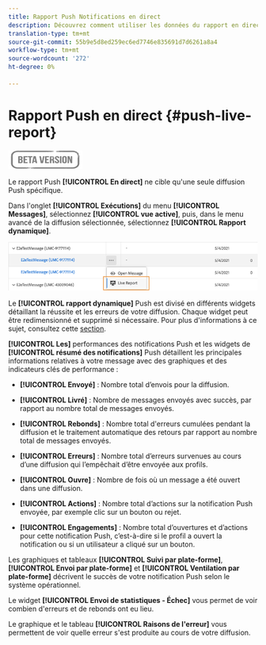 ```yaml
---
title: Rapport Push Notifications en direct
description: Découvrez comment utiliser les données du rapport en direct des notifications Push
translation-type: tm+mt
source-git-commit: 55b9e5d8ed259ec6ed7746e835691d7d6261a8a4
workflow-type: tm+mt
source-wordcount: '272'
ht-degree: 0%

---
```


# Rapport Push en direct {#push-live-report}

![](../assets/do-not-localize/badge.png)

Le rapport Push **[!UICONTROL En direct]** ne cible qu&#39;une seule diffusion Push spécifique.

Dans l&#39;onglet **[!UICONTROL Exécutions]** du menu **[!UICONTROL Messages]**, sélectionnez **[!UICONTROL vue active]**, puis, dans le menu avancé de la diffusion sélectionnée, sélectionnez **[!UICONTROL Rapport dynamique]**.

![](../assets/live_report_2.png)

Le **[!UICONTROL rapport dynamique]** Push est divisé en différents widgets détaillant la réussite et les erreurs de votre diffusion. Chaque widget peut être redimensionné et supprimé si nécessaire. Pour plus d&#39;informations à ce sujet, consultez cette [section](live-report.md#modify-dashboard).

**[!UICONTROL Les]** performances des notifications Push et les widgets de  **[!UICONTROL résumé des notifications]** Push détaillent les principales informations relatives à votre message avec des graphiques et des indicateurs clés de performance :

* **[!UICONTROL Envoyé]** : Nombre total d’envois pour la diffusion.

* **[!UICONTROL Livré]** : Nombre de messages envoyés avec succès, par rapport au nombre total de messages envoyés.

* **[!UICONTROL Rebonds]** : Nombre total d&#39;erreurs cumulées pendant la diffusion et le traitement automatique des retours par rapport au nombre total de messages envoyés.

* **[!UICONTROL Erreurs]** : Nombre total d’erreurs survenues au cours d’une diffusion qui l’empêchait d’être envoyée aux profils.

* **[!UICONTROL Ouvre]** : Nombre de fois où un message a été ouvert dans une diffusion.

* **[!UICONTROL Actions]** : Nombre total d’actions sur la notification Push envoyée, par exemple clic sur un bouton ou rejet.

* **[!UICONTROL Engagements]** : Nombre total d’ouvertures et d’actions pour cette notification Push, c’est-à-dire si le profil a ouvert la notification ou si un utilisateur a cliqué sur un bouton.

Les graphiques et tableaux **[!UICONTROL Suivi par plate-forme]**, **[!UICONTROL Envoi par plate-forme]** et **[!UICONTROL Ventilation par plate-forme]** décrivent le succès de votre notification Push selon le système opérationnel.

Le widget **[!UICONTROL Envoi de statistiques - Échec]** vous permet de voir combien d&#39;erreurs et de rebonds ont eu lieu.

Le graphique et le tableau **[!UICONTROL Raisons de l&#39;erreur]** vous permettent de voir quelle erreur s&#39;est produite au cours de votre diffusion.
